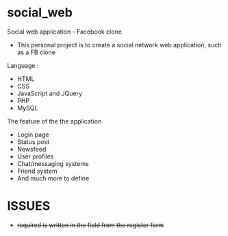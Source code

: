 # social_web
Social web application - Facebook clone

* This personal project is to create a social network web application, such as a FB clone

Language :
* HTML
* CSS
* JavaScript and JQuery
* PHP
* MySQL

The feature of the the application
* Login page
* Status post
* Newsfeed
* User profiles
* Chat/messaging systems
* Friend system
* And much more to define

# ISSUES
* ~~required is written in the field from the register form~~
